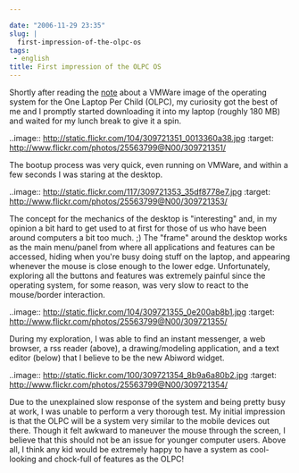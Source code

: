 ```yaml
---

date: "2006-11-29 23:35"
slug: |
  first-impression-of-the-olpc-os
tags:
 - english
title: First impression of the OLPC OS
---
```


Shortly after reading the
[note](http://geeksaresexy.blogspot.com/2006/11/how-to-get-one-laptop-per-child-image.html)
about a VMWare image of the operating system for the One Laptop Per
Child (OLPC), my curiosity got the best of me and I promptly started
downloading it into my laptop (roughly 180 MB) and waited for my lunch
break to give it a spin.

..image:: <http://static.flickr.com/104/309721351_0013360a38.jpg>
:target: <http://www.flickr.com/photos/25563799@N00/309721351/>

The bootup process was very quick, even running on VMWare, and within a
few seconds I was staring at the desktop.

..image:: <http://static.flickr.com/117/309721353_35df8778e7.jpg>
:target: <http://www.flickr.com/photos/25563799@N00/309721353/>

The concept for the mechanics of the desktop is "interesting" and, in my
opinion a bit hard to get used to at first for those of us who have been
around computers a bit too much. ;) The "frame" around the desktop works
as the main menu/panel from where all applications and features can be
accessed, hiding when you're busy doing stuff on the laptop, and
appearing whenever the mouse is close enough to the lower edge.
Unfortunately, exploring all the buttons and features was extremely
painful since the operating system, for some reason, was very slow to
react to the mouse/border interaction.

..image:: <http://static.flickr.com/104/309721355_0e200ab8b1.jpg>
:target: <http://www.flickr.com/photos/25563799@N00/309721355/>

During my exploration, I was able to find an instant messenger, a web
browser, a rss reader (above), a drawing/modeling application, and a
text editor (below) that I believe to be the new Abiword widget.

..image:: <http://static.flickr.com/100/309721354_8b9a6a80b2.jpg>
:target: <http://www.flickr.com/photos/25563799@N00/309721354/>

Due to the unexplained slow response of the system and being pretty busy
at work, I was unable to perform a very thorough test. My initial
impression is that the OLPC will be a system very similar to the mobile
devices out there. Though it felt awkward to maneuver the mouse through
the screen, I believe that this should not be an issue for younger
computer users. Above all, I think any kid would be extremely happy to
have a system as cool-looking and chock-full of features as the OLPC!
